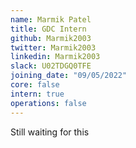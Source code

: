 ```yaml
---
name: Marmik Patel
title: GDC Intern
github: Marmik2003
twitter: Marmik2003
linkedin: Marmik2003
slack: U02TDGQ0TFE
joining_date: "09/05/2022"
core: false
intern: true
operations: false
---
```


Still waiting for this    
